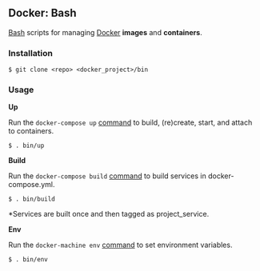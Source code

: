 ## Docker: Bash

[Bash](https://www.gnu.org/software/bash/) scripts for managing [Docker](https://www.docker.com/) **images** and **containers**.

### Installation

    $ git clone <repo> <docker_project>/bin

### Usage

**Up**

Run the `docker-compose up` [command](https://docs.docker.com/compose/reference/up/) to build, (re)create, start, and attach to containers.

    $ . bin/up

**Build**

Run the `docker-compose build` [command](https://docs.docker.com/compose/reference/build/) to build services in docker-compose.yml.

    $ . bin/build

*Services are built once and then tagged as project_service.

**Env**

Run the `docker-machine env` [command](https://docs.docker.com/machine/reference/env/) to set environment variables.

    $ . bin/env
